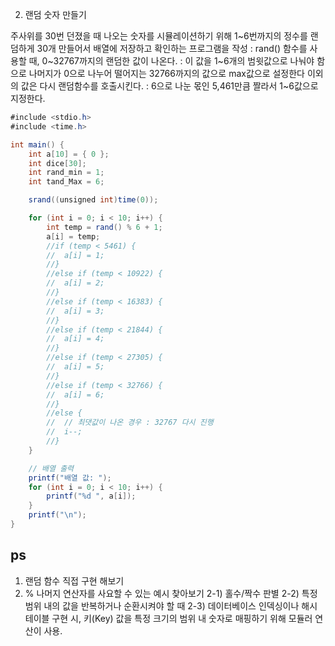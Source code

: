 2. 랜덤 숫자 만들기

주사위를 30번 던졌을 때 나오는 숫자를 시뮬레이션하기 위해 1~6번까지의 정수를 랜덤하게 30개 만들어서 배열에 저장하고 확인하는 프로그램을 작성
: rand() 함수를 사용할 때, 0~32767까지의 랜덤한 값이 나온다.
: 이 값을 1~6개의 범윗값으로 나눠야 함으로 나머지가 0으로 나누어 떨어지는 32766까지의 값으로 max값으로 설정한다 이외의 값은 다시 랜덤함수를 호출시킨다.
: 6으로 나눈 몫인  5,461만큼 짤라서 1~6값으로 지정한다.

```csharp
#include <stdio.h>
#include <time.h>

int main() {
	int a[10] = { 0 };
	int dice[30];
	int rand_min = 1;
	int tand_Max = 6;

	srand((unsigned int)time(0));

	for (int i = 0; i < 10; i++) {
		int temp = rand() % 6 + 1;
		a[i] = temp;
		//if (temp < 5461) {
		//	a[i] = 1;
		//}
		//else if (temp < 10922) {
		//	a[i] = 2;
		//}
		//else if (temp < 16383) {
		//	a[i] = 3;
		//}
		//else if (temp < 21844) {
		//	a[i] = 4;
		//}
		//else if (temp < 27305) {
		//	a[i] = 5;
		//}
		//else if (temp < 32766) {
		//	a[i] = 6;
		//}
		//else {
		//	// 최댓값이 나온 경우 : 32767 다시 진행
		//	i--;
		//}
	}

	// 배열 출력
	printf("배열 값: ");
	for (int i = 0; i < 10; i++) {
		printf("%d ", a[i]);
	}
	printf("\n");
}
```

## ps
1. 랜덤 함수 직접 구현 해보기
2. % 나머지 연산자를 사요할 수 있는 예시 찾아보기
2-1) 홀수/짝수 판별
2-2) 특정 범위 내의 값을 반복하거나 순환시켜야 할 때
2-3) 데이터베이스 인덱싱이나 해시 테이블 구현 시, 키(Key) 값을 특정 크기의 범위 내 숫자로 매핑하기 위해 모듈러 연산이 사용.